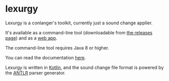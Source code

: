 # lexurgy
Lexurgy is a conlanger's toolkit, currently just a sound change applier.

It's available as a command-line tool (downloadable from [the releases page](https://github.com/def-gthill/lexurgy/releases)) and as a [web app](https://www.meamoria.com/lexurgy/app/sc).

The command-line tool requires Java 8 or higher.

You can read the documentation [here](https://www.meamoria.com/lexurgy/html/index.html).

Lexurgy is written in [Kotlin](https://kotlinlang.org/), and the sound change file format is powered by the [ANTLR](https://github.com/antlr/antlr4) parser generator.
